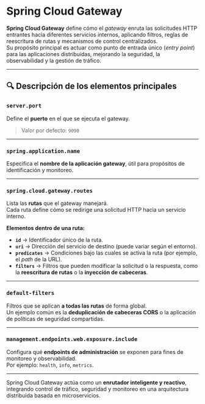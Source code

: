 # Spring Cloud Gateway

**Spring Cloud Gateway** define cómo el *gateway* enruta las solicitudes HTTP entrantes hacia diferentes servicios internos, aplicando filtros, reglas de reescritura de rutas y mecanismos de control centralizados.  
Su propósito principal es actuar como punto de entrada único (*entry point*) para las aplicaciones distribuidas, mejorando la seguridad, la observabilidad y la gestión de tráfico.

---

## 🔍 Descripción de los elementos principales

### `server.port`
Define el **puerto** en el que se ejecuta el gateway.
> Valor por defecto: `9090`

---

### `spring.application.name`
Especifica el **nombre de la aplicación gateway**, útil para propósitos de identificación y monitoreo.

---

### `spring.cloud.gateway.routes`
Lista las **rutas** que el gateway manejará.  
Cada ruta define cómo se redirige una solicitud HTTP hacia un servicio interno.

**Elementos dentro de una ruta:**
- **`id`** → Identificador único de la ruta.
- **`uri`** → Dirección del servicio de destino (puede variar según el entorno).
- **`predicates`** → Condiciones bajo las cuales se activa la ruta (por ejemplo, el *path* de la URL).
- **`filters`** → Filtros que pueden modificar la solicitud o la respuesta, como la **reescritura de rutas** o la **inyección de cabeceras**.

---

### `default-filters`
Filtros que se aplican **a todas las rutas** de forma global.  
Un ejemplo común es la **deduplicación de cabeceras CORS** o la aplicación de políticas de seguridad compartidas.

---

### `management.endpoints.web.exposure.include`
Configura qué **endpoints de administración** se exponen para fines de monitoreo y observabilidad.  
Por ejemplo: `health`, `info`, `metrics`.

---

Spring Cloud Gateway actúa como un **enrutador inteligente y reactivo**, integrando control de tráfico, seguridad y monitoreo en una arquitectura distribuida basada en microservicios.

